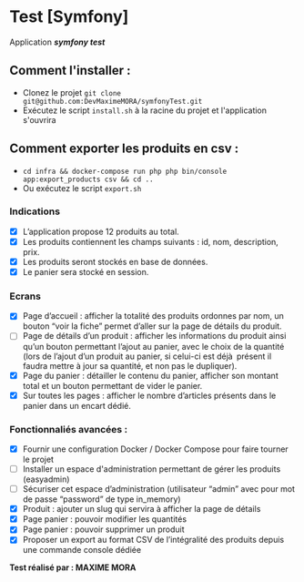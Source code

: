 # Test [Symfony]
Application ***_symfony test_***

## Comment l'installer :
- Clonez le projet `git clone git@github.com:DevMaximeMORA/symfonyTest.git`
- Exécutez le script `install.sh` à la racine du projet et l'application s'ouvrira

## Comment exporter les produits en csv :
- `cd infra && docker-compose run php php bin/console app:export_products csv && cd ..`
- Ou exécutez le script `export.sh`

### Indications
- [x] L’application propose 12 produits au total.
- [x] Les produits contiennent les champs suivants : id, nom, description, prix.
- [x] Les produits seront stockés en base de données.
- [x] Le panier sera stocké en session.

### Ecrans

 - [x] Page d’accueil : afficher la totalité des produits ordonnes par nom, un bouton “voir la fiche” permet d’aller sur la page de détails du produit.
 - [ ] Page de détails d’un produit : afficher les informations du produit ainsi qu’un bouton permettant l’ajout au panier, avec le choix de la quantité (lors de l’ajout d’un produit au panier, si celui-ci est déjà présent il faudra mettre à jour sa quantité, et non pas le dupliquer).
 - [x] Page du panier : détailler le contenu du panier, afficher son montant total et un bouton permettant de vider le panier.
 - [x] Sur toutes les pages : afficher le nombre d’articles présents dans le panier dans un encart dédié.

### Fonctionnaliés avancées : 
   - [x] Fournir une configuration Docker / Docker Compose pour faire tourner le projet
   - [ ] Installer un espace d'administration permettant de gérer les produits (easyadmin)
   - [ ] Sécuriser cet espace d’administration (utilisateur “admin” avec pour mot de passe “password” de type in_memory)
   - [x] Produit : ajouter un slug qui servira à afficher la page de détails
   - [x] Page panier : pouvoir modifier les quantités
   - [x] Page panier : pouvoir supprimer un produit
   - [x] Proposer un export au format CSV de l’intégralité des produits depuis une commande console dédiée

**Test réalisé par : MAXIME MORA**

